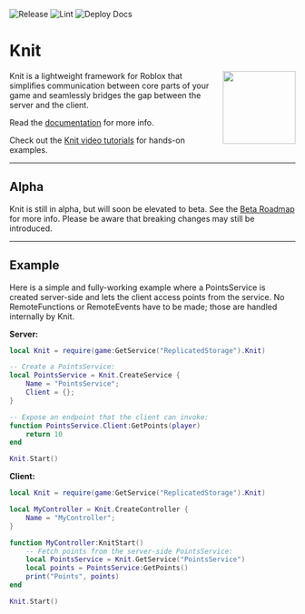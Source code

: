 ![Release](https://github.com/AtollStudios/Knit/workflows/Release/badge.svg)
![Lint](https://github.com/AtollStudios/Knit/workflows/Lint/badge.svg)
![Deploy Docs](https://github.com/AtollStudios/Knit/workflows/Deploy%20Docs/badge.svg)

# Knit

<img align="right" src="logo/rounded/knit_logo_rounded_256.png" width="128px" style="margin-left: 20px;">

Knit is a lightweight framework for Roblox that simplifies communication between core parts of your game and seamlessly bridges the gap between the server and the client.

Read the [documentation](https://atollstudios.github.io/Knit/) for more info.

Check out the [Knit video tutorials](https://www.youtube.com/playlist?list=PLk3R4TM3pnqusf59x2tZ8f-5vE2c3L5S9) for hands-on examples.

-------------------

## Alpha
Knit is still in alpha, but will soon be elevated to beta. See the [Beta Roadmap](https://github.com/AtollStudios/Knit/projects/1) for more info. Please be aware that breaking changes may still be introduced.

-------------------

## Example

Here is a simple and fully-working example where a PointsService is created server-side and lets the client access points from the service. No RemoteFunctions or RemoteEvents have to be made; those are handled internally by Knit.

**Server:**
```lua
local Knit = require(game:GetService("ReplicatedStorage").Knit)

-- Create a PointsService:
local PointsService = Knit.CreateService {
	Name = "PointsService";
	Client = {};
}

-- Expose an endpoint that the client can invoke:
function PointsService.Client:GetPoints(player)
	return 10
end

Knit.Start()
```

**Client:**
```lua
local Knit = require(game:GetService("ReplicatedStorage").Knit)

local MyController = Knit.CreateController {
	Name = "MyController";
}

function MyController:KnitStart()
	-- Fetch points from the server-side PointsService:
	local PointsService = Knit.GetService("PointsService")
	local points = PointsService:GetPoints()
	print("Points", points)
end

Knit.Start()
```
